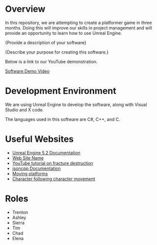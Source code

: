 # Overview

In this repository, we are attempting to create a platformer game in three months. Doing this will improve our skills in project management and will provide an opportunity to learn how to use Unreal Engine. 

{Provide a description of your software}

{Describe your purpose for creating this software.}

Below is a link to our YouTube demonstration.

[Software Demo Video](http://youtube.link.goes.here)

# Development Environment

We are using Unreal Engine to develop the software, along with Visual Studio and X code.

The languages used in this software are C#, C++, and C.

# Useful Websites

* [Unreal Engine 5.2 Documentation](https://docs.unrealengine.com/5.2/en-US/)
* [Web Site Name](http://url.link.goes.here)
* [YouTube tutorial on fracture destruction](https://youtu.be/aTfiLOF_kPk)
* [jsoncpp Documentation](https://github.com/nlohmann/json)
* [Moving platforms](https://www.youtube.com/watch?v=usZmddoDMak)
* [Character following character movement](https://couchlearn.com/ai-following-the-player-in-unreal-engine-5/)

# Roles
* Trenton
* Ashley
* Sierra
* Tim
* Chad
* Elena 
